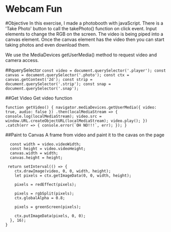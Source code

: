 # Webcam Fun

#Objective
In this exercise, I made a photobooth with javaScript. There is a 'Take Photo' button to call the takePhoto() function on click event. Input elements to change the RGB on the screen. The video is being piped into a canvas element. Once the canvas element has the video then you can start taking photos and even download them.

We use the MediaDevices getUserMedia() method to request video and camera access.  

##querySelector
``const video = document.querySelector('.player');
const canvas = document.querySelector('.photo');
const ctx = canvas.getContext('2d');
const strip = document.querySelector('.strip');
const snap = document.querySelector('.snap');``

##Get Video
Get video function

``function getVideo() {
  navigator.mediaDevices.getUserMedia({ video: true, audio: false })
    .then(localMediaStream => {
      console.log(localMediaStream);
      video.src = window.URL.createObjectURL(localMediaStream);
      video.play();
    })
    .catch(err => {
      console.error(`OH NO!!!`, err);
    });
}``

##Paint to Canvas
A frame from video and paint it to the cavas on the page

``` function paintToCanvas() {
  const width = video.videoWidth;
  const height = video.videoHeight;
  canvas.width = width;
  canvas.height = height;

 return setInterval(() => {
    ctx.drawImage(video, 0, 0, width, height);
    let pixels = ctx.getImageData(0, 0, width, height);

    pixels = redEffect(pixels);

    pixels = rgbSplit(pixels);
    ctx.globalAlpha = 0.8;

    pixels = greenScreen(pixels);
 
    ctx.putImageData(pixels, 0, 0);
  }, 16);
}
```


